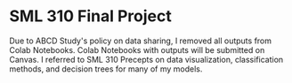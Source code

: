 # SML 310 Final Project
Due to ABCD Study's policy on data sharing, I removed all outputs from Colab Notebooks. Colab Notebooks with outputs will be submitted on Canvas. I referred to SML 310 Precepts on data visualization, classification methods, and decision trees for many of my models.
